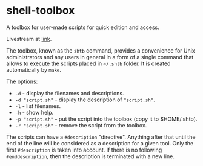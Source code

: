 # shell-toolbox
A toolbox for user-made scripts for quick edition and access.

Livestream at [link](http://www.livecoding.tv/shino/).

The toolbox, known as the `shtb` command, provides a convenience for Unix administrators and any users in general in a form of a single command that allows to execute the scripts placed in `~/.shtb` folder. It is created automatically by `make`.

The options:
- `-d` - display the filenames and descriptions.
- `-d "script.sh"` - display the description of `"script.sh"`.
- `-l` - list filenames.
- `-h` - show help.
- `-p "script.sh"` - put the script into the toolbox (copy it to $HOME/.shtb).
- `-r "script.sh"` - remove the script from the toolbox.

The scripts can have a `#description` "directive". Anything after that until the end of the line will be considered as a description for a given tool. Only the first `#description` is taken into account. If there is no following `#enddescription`, then the description is terminated with a new line.